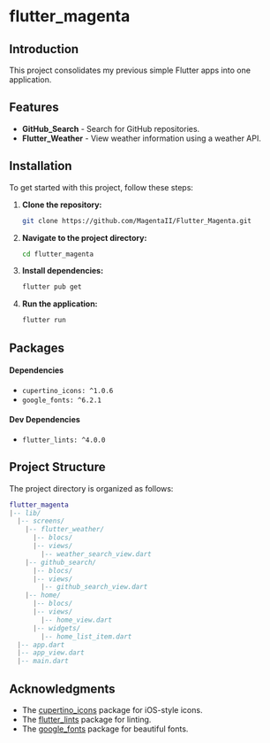 # flutter_magenta

## Introduction

This project consolidates my previous simple Flutter apps into one application.

## Features

- **GitHub_Search** - Search for GitHub repositories.
- **Flutter_Weather** - View weather information using a weather API.

## Installation

To get started with this project, follow these steps:

1. **Clone the repository:**

    ```bash
    git clone https://github.com/MagentaII/Flutter_Magenta.git
    ```

2. **Navigate to the project directory:**

    ```bash
    cd flutter_magenta
    ```

3. **Install dependencies:**

    ```bash
    flutter pub get
    ```

4. **Run the application:**

    ```bash
    flutter run
    ```

## Packages

#### Dependencies

- `cupertino_icons: ^1.0.6`
- `google_fonts: ^6.2.1`

#### Dev Dependencies

- `flutter_lints: ^4.0.0`

## Project Structure

The project directory is organized as follows:

```lua
flutter_magenta
|-- lib/
  |-- screens/
    |-- flutter_weather/
      |-- blocs/
      |-- views/
        |-- weather_search_view.dart
    |-- github_search/
      |-- blocs/
      |-- views/
        |-- github_search_view.dart
    |-- home/
      |-- blocs/
      |-- views/
        |-- home_view.dart
      |-- widgets/
        |-- home_list_item.dart
  |-- app.dart
  |-- app_view.dart
  |-- main.dart
```

## Acknowledgments

- The [cupertino_icons](https://pub.dev/packages/cupertino_icons) package for iOS-style icons.
- The [flutter_lints](https://pub.dev/packages/flutter_lints) package for linting.
- The [google_fonts](https://pub.dev/packages/google_fonts) package for beautiful fonts.
